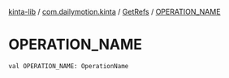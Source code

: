 [kinta-lib](../../index.md) / [com.dailymotion.kinta](../index.md) / [GetRefs](index.md) / [OPERATION_NAME](./-o-p-e-r-a-t-i-o-n_-n-a-m-e.md)

# OPERATION_NAME

`val OPERATION_NAME: OperationName`